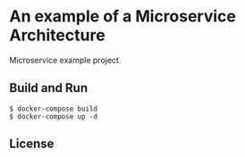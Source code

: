 # An example of a Microservice Architecture
Microservice example project.

## Build and Run
```shell
$ docker-compose build
$ docker-compose up -d
```

## License


